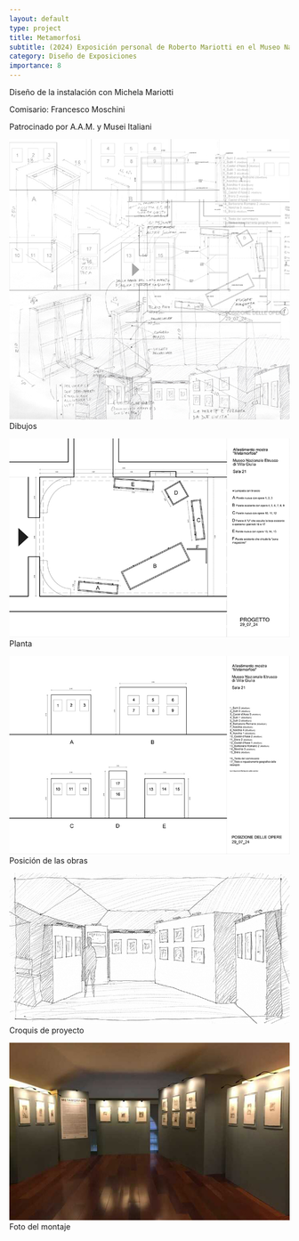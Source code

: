 ```yaml
---
layout: default
type: project
title: Metamorfosi
subtitle: (2024) Exposición personal de Roberto Mariotti en el Museo Nazionale Etrusco di Villa Giulia
category: Diseño de Exposiciones
importance: 8
---
```


Diseño de la instalación con Michela Mariotti

Comisario: Francesco Moschini

Patrocinado por A.A.M. y Musei Italiani


![](01.jpg)
Dibujos

![](02.jpg)
Planta

![](03.jpg)
Posición de las obras

![](04.jpg)
Croquis de proyecto

![](05.jpg)
Foto del montaje
